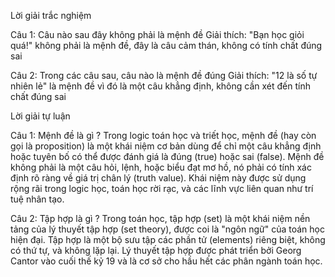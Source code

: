 Lời giải trắc nghiệm

Câu 1: Câu nào sau đây không phải là mệnh đề
Giải thích: "Bạn học giỏi quá!" không phải là mệnh đề, đây là câu cảm thán, không có tính chất đúng sai

Câu 2: Trong các câu sau, câu nào là mệnh đề đúng
Giải thích: "12 là số tự nhiên lẻ" là mệnh đề vì đó là một câu khẳng định, không cần xét đến tính chất đúng sai

Lời giải tự luận

Câu 1: Mệnh đề là gì ?
Trong logic toán học và triết học, mệnh đề (hay còn gọi là proposition) là một khái niệm cơ bản dùng để chỉ một câu khẳng định hoặc tuyên bố có thể được đánh giá là đúng (true) hoặc sai (false).
Mệnh đề không phải là một câu hỏi, lệnh, hoặc biểu đạt mơ hồ, nó phải có tính xác định rõ ràng về giá trị chân lý (truth value).
Khái niệm này được sử dụng rộng rãi trong logic học, toán học rời rạc, và các lĩnh vực liên quan như trí tuệ nhân tạo.

Câu 2: Tập hợp là gì ?
Trong toán học, tập hợp (set) là một khái niệm nền tảng của lý thuyết tập hợp (set theory), được coi là "ngôn ngữ" của toán học hiện đại. 
Tập hợp là một bộ sưu tập các phần tử (elements) riêng biệt, không có thứ tự, và không lặp lại.
Lý thuyết tập hợp được phát triển bởi Georg Cantor vào cuối thế kỷ 19 và là cơ sở cho hầu hết các phân ngành toán học.